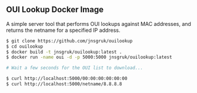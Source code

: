 ## OUI Lookup Docker Image

A simple server tool that performs OUI lookups against MAC addresses, and returns the netname for a specified IP address.

```bash
$ git clone https://github.com/jnsgruk/ouilookup
$ cd ouilookup
$ docker build -t jnsgruk/ouilookup:latest .
$ docker run -name oui -d -p 5000:5000 jnsgruk/ouilookup:latest 

# Wait a few seconds for the OUI list to download...

$ curl http://localhost:5000/00:00:00:00:00:00
$ curl http://localhost:5000/netname/8.8.8.8
```
